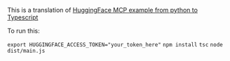 This is a translation of [HuggingFace MCP example from python to Typescript](https://github.com/philschmid/mcp-openai-gemini-llama-example/blob/master/sqlite_llama_mcp_agent.py)

To run this:

`export HUGGINGFACE_ACCESS_TOKEN="your_token_here"`
`npm install`
`tsc`
`node dist/main.js`


